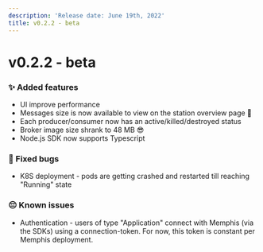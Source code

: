 ```yaml
---
description: 'Release date: June 19th, 2022'
title: v0.2.2 - beta
---
```


# v0.2.2 - beta

<BigLink url="/deployment/kubernetes/how-to-upgrade" title="3 - Upgrade"/>

### ✨ Added features

* UI improve performance
* Messages size is now available to view on the station overview page 👀
* Each producer/consumer now has an active/killed/destroyed status
* Broker image size shrank to 48 MB 😎
* Node.js SDK now supports Typescript

### 🐛 Fixed bugs

* K8S deployment - pods are getting crashed and restarted till reaching "Running" state

### 😔 Known issues&#x20;

* Authentication - users of type "Application" connect with Memphis (via the SDKs) using a connection-token. For now, this token is constant per Memphis deployment.

<script setup>
import BigLink from '../../../components/BigLink.vue'
</script>
